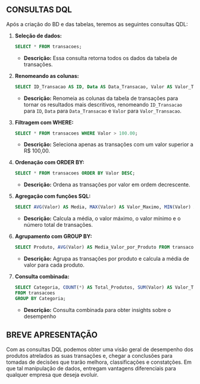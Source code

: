 ## CONSULTAS DQL 

Após a criação do BD e das tabelas, teremos as seguintes consultas QDL:

1. **Seleção de dados:**
   ```sql
   SELECT * FROM transacoes;
   ```
   - **Descrição:** Essa consulta retorna todos os dados da tabela de transações.

2. **Renomeando as colunas:**
   ```sql
   SELECT ID_Transacao AS ID, Data AS Data_Transacao, Valor AS Valor_Transacao FROM transacoes;
   ```
   - **Descrição:** Renomeia as colunas da tabela de transações para tornar os resultados mais descritivos, renomeando `ID_Transacao` para `ID`, `Data` para `Data_Transacao` e `Valor` para `Valor_Transacao`.

3. **Filtragem com WHERE:**
   ```sql
   SELECT * FROM transacoes WHERE Valor > 100.00;
   ```
   - **Descrição:** Seleciona apenas as transações com um valor superior a R$ 100,00.

4. **Ordenação com  ORDER BY:**
   ```sql
   SELECT * FROM transacoes ORDER BY Valor DESC;
   ```
   - **Descrição:** Ordena as transações por valor em ordem decrescente.

5. **Agregação com funções SQL:**
   ```sql
   SELECT AVG(Valor) AS Media, MAX(Valor) AS Valor_Maximo, MIN(Valor) AS Valor_Minimo, COUNT(*) AS Total_Transacoes FROM transacoes;
   ```
   - **Descrição:** Calcula a média, o valor máximo, o valor mínimo e o número total de transações.

6. **Agrupamento com GROUP BY:**
   ```sql
   SELECT Produto, AVG(Valor) AS Media_Valor_por_Produto FROM transacoes GROUP BY Produto;
   ```
   - **Descrição:** Agrupa as transações por produto e calcula a média de valor para cada produto.

7. **Consulta combinada:**
   ```sql
   SELECT Categoria, COUNT(*) AS Total_Produtos, SUM(Valor) AS Valor_Total_Vendas, AVG(Valor) AS Media_Valor_por_Transacao
   FROM transacoes
   GROUP BY Categoria;
   ```
   - **Descrição:**  Consulta combinada para obter insights sobre o desempenho 

## BREVE APRESENTAÇÃO 
  Com as consultas DQL podemos obter uma visão geral de desempenho dos produtos atrelados as suas transações e, chegar a conclusões para tomadas de decisões que trarão melhora, classificações e constatções. 
  Em que tal manipulação de dados, entregam vantagens diferenciais para qualquer empresa que deseja evoluir.
